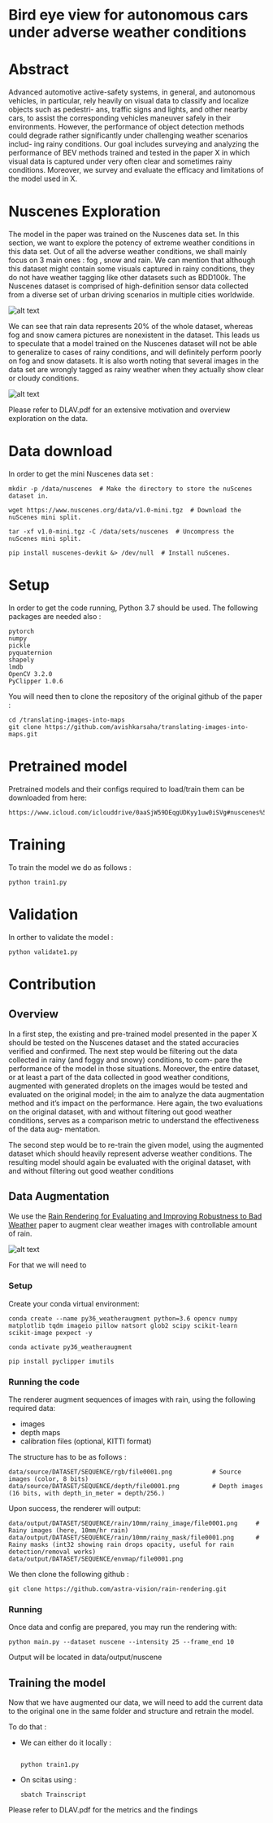# Bird eye view for autonomous cars under adverse weather conditions

# Abstract 
Advanced automotive active-safety systems, in general, and autonomous vehicles, in
particular, rely heavily on visual data to classify and localize objects such as pedestri-
ans, traffic signs and lights, and other nearby cars, to assist the corresponding vehicles
maneuver safely in their environments. However, the performance of object detection
methods could degrade rather significantly under challenging weather scenarios includ-
ing rainy conditions. Our goal includes surveying and analyzing the performance of
BEV methods trained and tested in the paper X in which visual data is captured under
very often clear and sometimes rainy conditions. Moreover, we survey and evaluate
the efficacy and limitations of the model used in X.

# Nuscenes Exploration
The model in the paper was trained on the Nuscenes data set. In this section, we want to
explore the potency of extreme weather conditions in this data set. Out of all the adverse
weather conditions, we shall mainly focus on 3 main ones : fog , snow and rain. We can
mention that although this dataset might contain some visuals captured in rainy conditions,
they do not have weather tagging like other datasets such as BDD100k. The Nuscenes
dataset is comprised of high-definition sensor data collected from a diverse set of urban
driving scenarios in multiple cities worldwide. 

![alt text](https://github.com/SimoKerraz/BEV_bad_weather_gr59/blob/main/afterRain.png)

We can see that rain data represents 20% of the whole dataset, whereas fog and snow
camera pictures are nonexistent in the dataset. This leads us to speculate that a model
trained on the Nuscenes dataset will not be able to generalize to cases of rainy conditions,
and will definitely perform poorly on fog and snow datasets. It is also worth noting that
several images in the data set are wrongly tagged as rainy weather when they actually show
clear or cloudy conditions.
 
![alt text](https://github.com/SimoKerraz/BEV_bad_weather_gr59/blob/main/Rplot.jpeg)


Please refer to DLAV.pdf for an extensive motivation and overview exploration on the data. 

# Data download
In order to get the mini Nuscenes data set : 
```
mkdir -p /data/nuscenes  # Make the directory to store the nuScenes dataset in.

wget https://www.nuscenes.org/data/v1.0-mini.tgz  # Download the nuScenes mini split.

tar -xf v1.0-mini.tgz -C /data/sets/nuscenes  # Uncompress the nuScenes mini split.

pip install nuscenes-devkit &> /dev/null  # Install nuScenes.

```
 

# Setup 
In order to get the code running, Python 3.7 should be used. The following packages are needed also : 

```
pytorch
numpy
pickle
pyquaternion
shapely
lmdb
OpenCV 3.2.0
PyClipper 1.0.6
```

You will need then to clone the repository of the original github of the paper : 


```
cd /translating-images-into-maps 
git clone https://github.com/avishkarsaha/translating-images-into-maps.git

```




# Pretrained model

Pretrained models and their configs required to load/train them can be downloaded from here:
```
https://www.icloud.com/iclouddrive/0aaSjW59DEqgUDKyy1uw0iSVg#nuscenes%5Fdata

```
# Training 
 
To train the model we do as follows : 
```
python train1.py

```
# Validation 

In orther to validate the model : 
```
python validate1.py

```


# Contribution 
## Overview 

In a first step, the existing and pre-trained model presented in the paper X should be tested
on the Nuscenes dataset and the stated accuracies verified and confirmed. The next step
would be filtering out the data collected in rainy (and foggy and snowy) conditions, to com-
pare the performance of the model in those situations. Moreover, the entire dataset, or at
least a part of the data collected in good weather conditions, augmented with generated
droplets on the images would be tested and evaluated on the original model; in the aim to
analyze the data augmentation method and it’s impact on the performance. Here again,
the two evaluations on the original dataset, with and without filtering out good weather
conditions, serves as a comparison metric to understand the effectiveness of the data aug-
mentation.

The second step would be to re-train the given model, using the augmented dataset which
should heavily represent adverse weather conditions. The resulting model should again be
evaluated with the original dataset, with and without filtering out good weather conditions

## Data Augmentation

We use the [Rain Rendering for Evaluating and Improving Robustness to Bad Weather](https://arxiv.org/abs/2009.03683) paper to augment clear weather images with controllable amount of rain. 

![alt text](https://github.com/SimoKerraz/BEV_bad_weather_gr59/blob/main/Rendering.png)

For that we will need to 

 ### Setup
Create your conda virtual environment:

```
conda create --name py36_weatheraugment python=3.6 opencv numpy matplotlib tqdm imageio pillow natsort glob2 scipy scikit-learn scikit-image pexpect -y

conda activate py36_weatheraugment

pip install pyclipper imutils

```

### Running the code
The renderer augment sequences of images with rain, using the following required data:

* images
* depth maps
* calibration files (optional, KITTI format)
 
The structure has to be as follows : 
```
data/source/DATASET/SEQUENCE/rgb/file0001.png           # Source images (color, 8 bits)
data/source/DATASET/SEQUENCE/depth/file0001.png         # Depth images (16 bits, with depth_in_meter = depth/256.)
```

Upon success, the renderer will output:
```
data/output/DATASET/SEQUENCE/rain/10mm/rainy_image/file0001.png     # Rainy images (here, 10mm/hr rain)
data/output/DATASET/SEQUENCE/rain/10mm/rainy_mask/file0001.png      # Rainy masks (int32 showing rain drops opacity, useful for rain detection/removal works) 
data/output/DATASET/SEQUENCE/envmap/file0001.png       

```

We then clone the following github : 

```
git clone https://github.com/astra-vision/rain-rendering.git
```

### Running

Once data and config are prepared, you may run the rendering with:

```
python main.py --dataset nuscene --intensity 25 --frame_end 10 

```

Output will be located in data/output/nuscene

## Training the model
Now that we have augmented our data, we will need to add the current data to the original one in the same folder and structure and retrain the model. 

To do that : 

 * We can either do it locally : 
    ```
 
    python train1.py 
    
    ```
 * On scitas using : 
    ```
    sbatch Trainscript
 
    ```
    
Please refer to DLAV.pdf for the metrics and the findings




